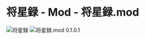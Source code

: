 # 将星録 - Mod - 将星録.mod

![将星録](https://img.shields.io/badge/将星録-with_PK_(Steam版_Only)-6479ff.svg)
![将星録.mod 0.1.0.1](https://img.shields.io/badge/将星録.mod-0.1.0.1-6479ff.svg)
